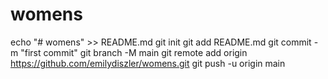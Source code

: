 # womens
echo "# womens" >> README.md
git init
git add README.md
git commit -m "first commit"
git branch -M main
git remote add origin https://github.com/emilydiszler/womens.git
git push -u origin main
